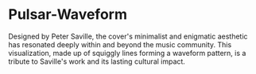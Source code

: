 # Pulsar-Waveform
Designed by Peter Saville, the cover's minimalist and enigmatic aesthetic has resonated deeply within and beyond the music community. This visualization, made up of squiggly lines forming a waveform pattern, is a tribute to Saville's work and its lasting cultural impact.
